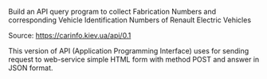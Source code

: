 Build an API query program to collect Fabrication Numbers and corresponding Vehicle Identification Numbers of Renault Electric Vehicles

Source: https://carinfo.kiev.ua/api/0.1

This version of API (Application Programming Interface) uses for sending request to web-service simple HTML form with method POST and answer in JSON format.

